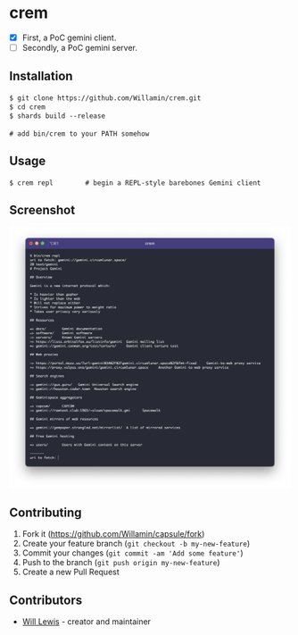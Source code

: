 # crem

- [x] First, a PoC gemini client.
- [ ] Secondly, a PoC gemini server.

## Installation

```
$ git clone https://github.com/Willamin/crem.git
$ cd crem
$ shards build --release

# add bin/crem to your PATH somehow
```

## Usage

```
$ crem repl        # begin a REPL-style barebones Gemini client
```

## Screenshot

![screenshot of REPL-style barebones Gemini client](crem-poc-screenshot.png)

## Contributing

1. Fork it (<https://github.com/Willamin/capsule/fork>)
2. Create your feature branch (`git checkout -b my-new-feature`)
3. Commit your changes (`git commit -am 'Add some feature'`)
4. Push to the branch (`git push origin my-new-feature`)
5. Create a new Pull Request

## Contributors

- [Will Lewis](https://github.com/Willamin) - creator and maintainer

